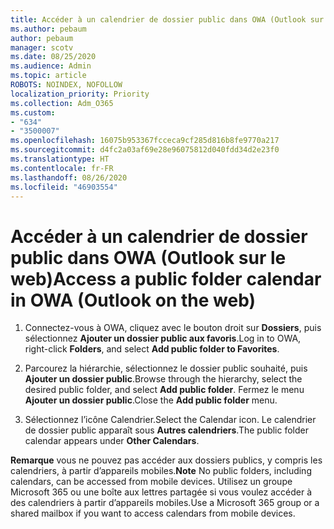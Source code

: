 ```yaml
---
title: Accéder à un calendrier de dossier public dans OWA (Outlook sur le web)
ms.author: pebaum
author: pebaum
manager: scotv
ms.date: 08/25/2020
ms.audience: Admin
ms.topic: article
ROBOTS: NOINDEX, NOFOLLOW
localization_priority: Priority
ms.collection: Adm_O365
ms.custom:
- "634"
- "3500007"
ms.openlocfilehash: 16075b953367fcceca9cf285d816b8fe9770a217
ms.sourcegitcommit: d4fc2a03af69e28e96075812d040fdd34d2e23f0
ms.translationtype: HT
ms.contentlocale: fr-FR
ms.lasthandoff: 08/26/2020
ms.locfileid: "46903554"
---
```

# <a name="access-a-public-folder-calendar-in-owa-outlook-on-the-web"></a><span data-ttu-id="12462-102">Accéder à un calendrier de dossier public dans OWA (Outlook sur le web)</span><span class="sxs-lookup"><span data-stu-id="12462-102">Access a public folder calendar in OWA (Outlook on the web)</span></span>

1. <span data-ttu-id="12462-103">Connectez-vous à OWA, cliquez avec le bouton droit sur **Dossiers**, puis sélectionnez **Ajouter un dossier public aux favoris**.</span><span class="sxs-lookup"><span data-stu-id="12462-103">Log in to OWA, right-click **Folders**, and select **Add public folder to Favorites**.</span></span>

2. <span data-ttu-id="12462-104">Parcourez la hiérarchie, sélectionnez le dossier public souhaité, puis **Ajouter un dossier public**.</span><span class="sxs-lookup"><span data-stu-id="12462-104">Browse through the hierarchy, select the desired public folder, and select **Add public folder**.</span></span> <span data-ttu-id="12462-105">Fermez le menu **Ajouter un dossier public**.</span><span class="sxs-lookup"><span data-stu-id="12462-105">Close the **Add public folder** menu.</span></span>  

3. <span data-ttu-id="12462-106">Sélectionnez l’icône Calendrier.</span><span class="sxs-lookup"><span data-stu-id="12462-106">Select the Calendar icon.</span></span> <span data-ttu-id="12462-107">Le calendrier de dossier public apparaît sous **Autres calendriers**.</span><span class="sxs-lookup"><span data-stu-id="12462-107">The public folder calendar appears under **Other Calendars**.</span></span>  

<span data-ttu-id="12462-108">**Remarque** vous ne pouvez pas accéder aux dossiers publics, y compris les calendriers, à partir d’appareils mobiles.</span><span class="sxs-lookup"><span data-stu-id="12462-108">**Note** No public folders, including calendars, can be accessed from mobile devices.</span></span> <span data-ttu-id="12462-109">Utilisez un groupe Microsoft 365 ou une boîte aux lettres partagée si vous voulez accéder à des calendriers à partir d’appareils mobiles.</span><span class="sxs-lookup"><span data-stu-id="12462-109">Use a Microsoft 365 group or a shared mailbox if you want to access calendars from mobile devices.</span></span>